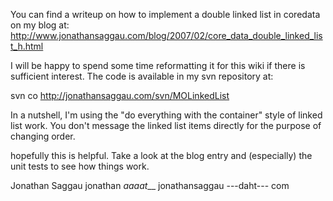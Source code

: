 You can find a writeup on how to implement a double linked list in coredata on my blog at:  
http://www.jonathansaggau.com/blog/2007/02/core_data_double_linked_list_h.html  

I will be happy to spend some time reformatting it for this wiki if there is sufficient interest.
The code is available in my svn repository at:

svn co http://jonathansaggau.com/svn/MOLinkedList

In a nutshell, I'm using the "do everything with the container" style of linked list work.  You don't message the linked list items directly for the purpose of changing order. 

hopefully this is helpful.  Take a look at the blog entry and (especially) the unit tests to see how things work.

Jonathan Saggau
jonathan _aaaat___ jonathansaggau ---daht--- com
